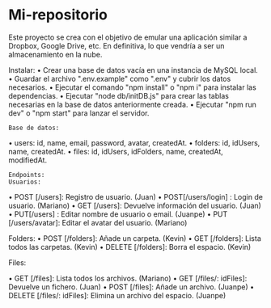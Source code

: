 # Mi-repositorio

Este proyecto se crea con el objetivo de emular una aplicación similar a Dropbox, Google Drive, etc. En definitiva, lo que vendría a ser un almacenamiento en la nube.

Instalar:
• Crear una base de datos vacía en una instancia de MySQL local.
• Guardar el archivo ".env.example" como ".env" y cubrir los datos necesarios.
• Ejecutar el comando "npm install" o "npm i" para instalar las dependencias.
• Ejecutar "node db/initDB.js" para crear las tablas necesarias en la base de datos anteriormente creada.
• Ejecutar "npm run dev" o "npm start" para lanzar el servidor.

    Base de datos:

• users: id, name, email, password, avatar, createdAt.
• folders: id, idUsers, name, createdAt.
• files: id, idUsers, idFolders, name, createdAt, modifiedAt.

    Endpoints:
    Usuarios:

• POST [/users]: Registro de usuario. (Juan)
• POST[/users/login] : Login de usuario. (Mariano)
• GET [/users]: Devuelve información del usuario. (Juan)
• PUT[/users] : Editar nombre de usuario o email. (Juanpe)
• PUT [/users/avatar]: Editar el avatar del usuario. (Mariano)

Folders:
• POST [/folders]: Añade un carpeta. (Kevin)
• GET [/folders]: Lista todos las carpetas. (Kevin)
• DELETE [/folders]: Borra el espacio. (Kevin)

Files:

• GET [/files]: Lista todos los archivos. (Mariano)
• GET [/files/: idFiles]: Devuelve un fichero. (Juan)
• POST [/files]: Añade un archivo. (Juanpe)
• DELETE [/files/: idFiles]: Elimina un archivo del espacio. (Juanpe)

